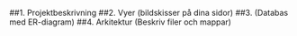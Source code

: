 ##1. Projektbeskrivning
##2. Vyer (bildskisser på dina sidor)
##3. (Databas med ER-diagram)
##4. Arkitektur (Beskriv filer och mappar)
